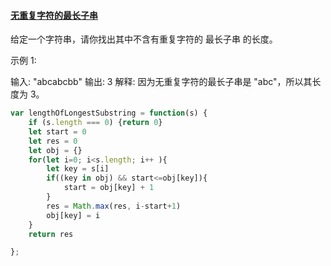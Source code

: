 #### [无重复字符的最长子串](https://leetcode-cn.com/problems/longest-substring-without-repeating-characters/)

给定一个字符串，请你找出其中不含有重复字符的 最长子串 的长度。

示例 1:

输入: "abcabcbb"
输出: 3 
解释: 因为无重复字符的最长子串是 "abc"，所以其长度为 3。



```javascript
var lengthOfLongestSubstring = function(s) {
    if (s.length === 0) {return 0}
    let start = 0
    let res = 0
    let obj = {}
    for(let i=0; i<s.length; i++ ){
        let key = s[i]
        if((key in obj) && start<=obj[key]){
            start = obj[key] + 1
        }
        res = Math.max(res, i-start+1)
        obj[key] = i
    }
    return res

};
```

